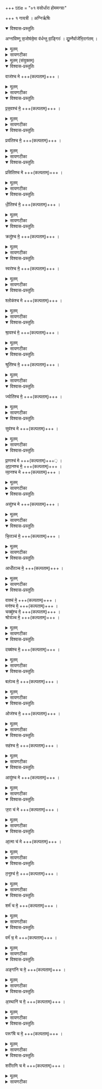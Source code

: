 +++
title = "०१ वसोर्धारा होममन्त्राः"

+++
१ गायत्री । अग्निर्ऋषिः


<details open><summary>विश्वास-प्रस्तुतिः</summary>

अग्ना॑विष्णू स॒जोष॑से॒मा व॑र्धन्तु वा॒ङ्गिरः॑ । द्यु॒म्नैर्वाजे॑भि॒राग॑तम् ।
</details>

<details><summary>मूलम्</summary>

अग्ना॑विष्णू स॒जोष॑से॒मा व॑र्धन्तु वा॒ङ्गिरः॑ । द्यु॒म्नैर्वाजे॑भि॒राग॑तम् ।
</details>

<details><summary>सायणटीका</summary>

(अथ चतुर्थकाण्डे सप्तमः प्रपाठकः) (तत्र प्रथमोऽनुवाकः)
यस्य निःश्वसितं वेदा यो वेदेभ्योऽखिलं जगत् ।  
निर्ममे तमहं वन्दे विद्यातीर्थमहेश्वरम् ॥  
परिषेचनमुख्यास्तु संस्काराः षष्ठः ईरिताः ।  
वसोर्धारादयः शिष्टाः प्रोच्यन्तेऽस्मिंस्तु सप्तमे ॥  
कल्पः— “अग्नाविष्णू सजोषसेति चतुर्गृहीतं हुत्वौदुम्बरीं स्रुचं * व्यायाममात्रीं मृदा प्रदिग्धां पश्चादासेचनवतीं घृतस्य पूरयित्वा वाजश्च मे प्रसवश्च म इति संततां वसोर्धारां जुहोत्या मन्त्रसमापनात्” इति।  
अत्र ह्येकादशभिरनुवाकैर्मन्त्रः समाप्यते ।   चतुर्गृहीतहोममन्त्रपाठस्तु– अग्नाविष्णु इति ।   हेऽग्नाविष्णु युवां सजोषसा समानप्रीती भवेतम् ।   वां युवयोरिमा गिरः स्तुतिरूपा वाचो वर्धन्तु वृद्धिं प्राप्नुवन्तु ।   युवामपि द्युम्नैर्धनैर्वाजेभिरन्नैश्च युक्तावागतमिहाऽऽगच्छतम् ।  
अथैकादशानुवाकात्मको मन्त्र उच्यते ।   अनुवाकभेदस्त्वयज्ञसंयुक्ते कर्माणि पृथङ्मन्त्रत्वेनानुष्ठेयत्वादुपपद्यते ।  
</details>

<details><summary>मूलम् (संयुक्तम्)</summary>

वाज॑श्च मे प्रस॒वश्च॑ मे॒ प्रय॑तिश्च मे॒ प्रसि॑तिश्च मे धी॒तिश्च॑ मे॒ क्रतु॑श्च मे॒ स्वर॑श्च मे॒ श्लोक॑श्च मे श्रा॒वश्च॑ मे॒ श्रुति॑श्च मे॒ ज्योति॑श्च मे॒ सुव॑श्च मे प्रा॒णश्च॑ मेऽपा॒नः [1]  च॒ मे॒ व्या॒नश्च॒ मेऽसु॑श्च मे चि॒त्तञ्च॑ म॒ आधी॑तञ्च मे॒ वाक्च॑ मे॒ मन॑श्च मे॒ चख्षु॑श्च मे॒ श्रोत्र॑ञ्च मे॒ दख्ष॑श्च मे॒ बल॑ञ्च म॒ ओज॑श्च मे॒ सह॑श्च म॒ आयु॑श्च मे ज॒रा च॑ म आ॒त्मा च॑ मे त॒नूश्च॑ मे॒ शर्म॑ च मे॒ वर्म॑ च॒ मेऽङ्गा॑नि च मे॒ऽस्थानि॑ च मे॒ परूꣳ॑षि च मे॒ शरी॑राणि च मे ॥ [2]  
</details>

<details open><summary>विश्वास-प्रस्तुतिः</summary>

वाज॑श्च मे +++(कल्पताम्)+++ ।  
</details>

<details><summary>मूलम्</summary>

वाज॑श्च मे +++(कल्पताम्)+++ ।  
</details>

<details><summary>सायणटीका</summary>

तत्र प्रथमानुवाकपाठस्तु– वाजश्च म इति।   वाजोऽन्नम् ।   चशब्दो वक्ष्यमाणद्रव्याप्रेक्षया समुच्चयार्थः ।   मे मम कल्पतामिति पदं दशमानुवाके वक्ष्यमाणं सर्वत्रानुषज्यते संपद्यतामित्यर्थः ।   
</details>

<details open><summary>विश्वास-प्रस्तुतिः</summary>

प्र॒स॒वश्च॑  मे॒  +++(कल्पताम्)+++ ।  
</details>

<details><summary>मूलम्</summary>

प्र॒स॒वश्च॑  मे॒  +++(कल्पताम्)+++ ।  
</details>

<details><summary>सायणटीका</summary>

प्रसवोऽन्नस्यानुज्ञानम् ।  
</details>

<details open><summary>विश्वास-प्रस्तुतिः</summary>

प्रय॑तिश्च मे॒  +++(कल्पताम्)+++ ।  
</details>

<details><summary>मूलम्</summary>

प्रय॑तिश्च मे॒  +++(कल्पताम्)+++ ।  
</details>

<details><summary>सायणटीका</summary>

प्रयतिः शुद्धिः ।
</details>

<details open><summary>विश्वास-प्रस्तुतिः</summary>

प्रसि॑तिश्च मे +++(कल्पताम्)+++ ।  
</details>

<details><summary>मूलम्</summary>

प्रसि॑तिश्च मे +++(कल्पताम्)+++ ।  
</details>

<details><summary>सायणटीका</summary>

प्रसितिर्बन्धनमन्नविषयकमौत्सुक्यम् ।   
</details>

<details open><summary>विश्वास-प्रस्तुतिः</summary>

धी॒तिश्च॑ मे॒  +++(कल्पताम्)+++ ।  
</details>

<details><summary>मूलम्</summary>

धी॒तिश्च॑ मे॒  +++(कल्पताम्)+++ ।  
</details>

<details><summary>सायणटीका</summary>

धीतिरन्नधारणम् ।   
</details>

<details open><summary>विश्वास-प्रस्तुतिः</summary>

क्रतु॑श्च मे॒  +++(कल्पताम्)+++ ।  
</details>

<details><summary>मूलम्</summary>

क्रतु॑श्च मे॒  +++(कल्पताम्)+++ ।  
</details>

<details><summary>सायणटीका</summary>

क्रतुरन्नहेतुर्यज्ञः ।   
</details>

<details open><summary>विश्वास-प्रस्तुतिः</summary>

स्वर॑श्च मे॒  +++(कल्पताम्)+++ ।  
</details>

<details><summary>मूलम्</summary>

स्वर॑श्च मे॒  +++(कल्पताम्)+++ ।  
</details>

<details><summary>सायणटीका</summary>

स्वरो मन्त्रगत उदात्तादिः ।   
</details>

<details open><summary>विश्वास-प्रस्तुतिः</summary>

श्लोक॑श्च मे +++(कल्पताम्)+++ ।  
</details>

<details><summary>मूलम्</summary>

श्लोक॑श्च मे +++(कल्पताम्)+++ ।  
</details>

<details><summary>सायणटीका</summary>

श्लोकः स्तुतिः ।   
</details>

<details open><summary>विश्वास-प्रस्तुतिः</summary>

श्रा॒वश्च॑ मे॒  +++(कल्पताम्)+++ ।  
</details>

<details><summary>मूलम्</summary>

श्रा॒वश्च॑ मे॒  +++(कल्पताम्)+++ ।  
</details>

<details><summary>सायणटीका</summary>

श्रावः श्रावयितृत्वसामर्थ्यम् ।   
</details>

<details open><summary>विश्वास-प्रस्तुतिः</summary>

श्रुति॑श्च मे॒  +++(कल्पताम्)+++ ।  
</details>

<details><summary>मूलम्</summary>

श्रुति॑श्च मे॒  +++(कल्पताम्)+++ ।  
</details>

<details><summary>सायणटीका</summary>

श्रुतिः श्रवणसामर्थ्यम् ।   
</details>

<details open><summary>विश्वास-प्रस्तुतिः</summary>

ज्योति॑श्च मे॒  +++(कल्पताम्)+++ ।  
</details>

<details><summary>मूलम्</summary>

ज्योति॑श्च मे॒  +++(कल्पताम्)+++ ।  
</details>

<details><summary>सायणटीका</summary>

ज्योतिः प्रकाशः ।   
</details>

<details open><summary>विश्वास-प्रस्तुतिः</summary>

सुव॑श्च मे +++(कल्पताम्)+++ ।  
</details>

<details><summary>मूलम्</summary>

सुव॑श्च मे +++(कल्पताम्)+++ ।  
</details>

<details><summary>सायणटीका</summary>

सुवः स्वर्गः ।   
</details>

<details open><summary>विश्वास-प्रस्तुतिः</summary>

प्रा॒णश्च॑ मे +++(कल्पताम्)+++़ ।   
अ॒पा॒नश्च मे॒  +++(कल्पताम्)+++ ।  
व्या॒नश्च मे +++(कल्पताम्)+++ ।  
</details>

<details><summary>मूलम्</summary>

प्रा॒णश्च॑ मे +++(कल्पताम्)+++़ ।   
अ॒पा॒नश्च मे॒  +++(कल्पताम्)+++ ।  
व्या॒नश्च मे +++(कल्पताम्)+++ ।  
</details>

<details><summary>सायणटीका</summary>

प्राणापानव्याना वायुवृत्तिविशेषाः ।   असस्तद्वृत्तिमा *व्याममात्रिमिति भवितव्य ।  
</details>

<details open><summary>विश्वास-प्रस्तुतिः</summary>

असु॑श्च मे +++(कल्पताम्)+++ ।  
</details>

<details><summary>मूलम्</summary>

असु॑श्च मे +++(कल्पताम्)+++ ।  
</details>

<details><summary>सायणटीका</summary>

७ न्वायुः ।   
</details>

<details open><summary>विश्वास-प्रस्तुतिः</summary>

चि॒त्तञ्च॑ मे॒  +++(कल्पताम्)+++ ।    
</details>

<details><summary>मूलम्</summary>

चि॒त्तञ्च॑ मे॒  +++(कल्पताम्)+++ ।    
</details>

<details><summary>सायणटीका</summary>

चित्तं मनोजन्यं ज्ञानय ।   
</details>

<details open><summary>विश्वास-प्रस्तुतिः</summary>

आधी॑तञ्च मे॒  +++(कल्पताम्)+++ ।  
</details>

<details><summary>मूलम्</summary>

आधी॑तञ्च मे॒  +++(कल्पताम्)+++ ।  
</details>

<details><summary>सायणटीका</summary>

आधितं तेन ज्ञानेन सर्वदा विषयीकृतं द्रव्यम् ।
</details>

<details open><summary>विश्वास-प्रस्तुतिः</summary>

वाक्च॑ मे॒  +++(कल्पताम्)+++ ।  
मन॑श्च मे॒  +++(कल्पताम्)+++ ।  
चख्षु॑श्च मे॒  +++(कल्पताम्)+++ ।  
श्रोत्र॑ञ्च मे॒  +++(कल्पताम्)+++ ।  
</details>

<details><summary>मूलम्</summary>

वाक्च॑ मे॒  +++(कल्पताम्)+++ ।  
मन॑श्च मे॒  +++(कल्पताम्)+++ ।  
चख्षु॑श्च मे॒  +++(कल्पताम्)+++ ।  
श्रोत्र॑ञ्च मे॒  +++(कल्पताम्)+++ ।  
</details>

<details><summary>सायणटीका</summary>

वागादयश्चत्वारः प्रसिद्धाः ।   
</details>

<details open><summary>विश्वास-प्रस्तुतिः</summary>

दख्ष॑श्च मे॒  +++(कल्पताम्)+++ ।  
</details>

<details><summary>मूलम्</summary>

दख्ष॑श्च मे॒  +++(कल्पताम्)+++ ।  
</details>

<details><summary>सायणटीका</summary>

दक्षो ज्ञानेन्द्रियगतं कौशलम् ।   
</details>

<details open><summary>विश्वास-प्रस्तुतिः</summary>

बल॑ञ्च मे॒  +++(कल्पताम्)+++ ।  
</details>

<details><summary>मूलम्</summary>

बल॑ञ्च मे॒  +++(कल्पताम्)+++ ।  
</details>

<details><summary>सायणटीका</summary>

बलं कर्मेद्रियगतं सामर्थ्यम् ।   
</details>

<details open><summary>विश्वास-प्रस्तुतिः</summary>

ओज॑श्च मे॒  +++(कल्पताम्)+++ ।  
</details>

<details><summary>मूलम्</summary>

ओज॑श्च मे॒  +++(कल्पताम्)+++ ।  
</details>

<details><summary>सायणटीका</summary>

ओजो बलहेतुरष्टमो धातुः ।   
</details>

<details open><summary>विश्वास-प्रस्तुतिः</summary>

सह॑श्च मे॒  +++(कल्पताम्)+++ ।  
</details>

<details><summary>मूलम्</summary>

सह॑श्च मे॒  +++(कल्पताम्)+++ ।  
</details>

<details><summary>सायणटीका</summary>

सहो वैरिविषयमभिभवितृत्वम् ।   
</details>

<details open><summary>विश्वास-प्रस्तुतिः</summary>

आयु॑श्च मे +++(कल्पताम्)+++ ।  
</details>

<details><summary>मूलम्</summary>

आयु॑श्च मे +++(कल्पताम्)+++ ।  
</details>

<details><summary>सायणटीका</summary>

आयुः प्रसिद्धम्।   
</details>

<details open><summary>विश्वास-प्रस्तुतिः</summary>

ज॒रा च॑ मे  +++(कल्पताम्)+++ ।
</details>

<details><summary>मूलम्</summary>

ज॒रा च॑ मे  +++(कल्पताम्)+++ ।
</details>

<details><summary>सायणटीका</summary>

जराऽऽयुषो वलीपलितादिपर्यन्तत्वम् ।   
</details>

<details open><summary>विश्वास-प्रस्तुतिः</summary>

आ॒त्मा च॑ मे +++(कल्पताम्)+++ ।  
</details>

<details><summary>मूलम्</summary>

आ॒त्मा च॑ मे +++(कल्पताम्)+++ ।  
</details>

<details><summary>सायणटीका</summary>

आत्मा शास्त्रप्रसिद्धः परमात्मा ।  
</details>

<details open><summary>विश्वास-प्रस्तुतिः</summary>

त॒नूश्च॑ मे॒  +++(कल्पताम्)+++ ।  
</details>

<details><summary>मूलम्</summary>

त॒नूश्च॑ मे॒  +++(कल्पताम्)+++ ।  
</details>

<details><summary>सायणटीका</summary>

तनूः शोभनसंनिवेशं वपुः ।   
</details>

<details open><summary>विश्वास-प्रस्तुतिः</summary>

शर्म॑ च मे॒  +++(कल्पताम्)+++ ।  
</details>

<details><summary>मूलम्</summary>

शर्म॑ च मे॒  +++(कल्पताम्)+++ ।  
</details>

<details><summary>सायणटीका</summary>

शर्म सुखम् ।   
</details>

<details open><summary>विश्वास-प्रस्तुतिः</summary>

वर्म॑ च॒ मे +++(कल्पताम्)+++ ।
</details>

<details><summary>मूलम्</summary>

वर्म॑ च॒ मे +++(कल्पताम्)+++ ।
</details>

<details><summary>सायणटीका</summary>

वर्म शरीररक्षकं कवचादि ।   
</details>

<details open><summary>विश्वास-प्रस्तुतिः</summary>

अङ्गा॑नि च मे॒ +++(कल्पताम्)+++ ।
</details>

<details><summary>मूलम्</summary>

अङ्गा॑नि च मे॒ +++(कल्पताम्)+++ ।
</details>

<details><summary>सायणटीका</summary>

अङ्गानि संपूर्णावयवाः ।   
</details>

<details open><summary>विश्वास-प्रस्तुतिः</summary>

अ॒स्थानि॑  च मे॒  +++(कल्पताम्)+++ ।  
</details>

<details><summary>मूलम्</summary>

अ॒स्थानि॑  च मे॒  +++(कल्पताम्)+++ ।  
</details>

<details><summary>सायणटीका</summary>

अस्थानि यथास्थानं स्थितान्यस्थीनि ।   
</details>

<details open><summary>विश्वास-प्रस्तुतिः</summary>

परूꣳ॑षि च मे॒  +++(कल्पताम्)+++ ।  
</details>

<details><summary>मूलम्</summary>

परूꣳ॑षि च मे॒  +++(कल्पताम्)+++ ।  
</details>

<details><summary>सायणटीका</summary>

परूंषि अङ्गुल्यादिपर्वाणि ।   
</details>

<details open><summary>विश्वास-प्रस्तुतिः</summary>

शरी॑राणि च मे +++(कल्पताम्)+++ ।  
</details>

<details><summary>मूलम्</summary>

शरी॑राणि च मे +++(कल्पताम्)+++ ।  
</details>

<details><summary>सायणटीका</summary>

शरीराणि पूर्वमनुक्ताः शरीरावयवाः ॥  

इति श्रीमत्सायणाचार्यविरचिते माधवीये वेदार्थप्रकाशे कृष्णयजुर्वेदीयतैत्तिरीयसंहिताभाष्ये चतुर्थकाण्डे सप्तमप्रपाठके  प्रथमोऽनुवाकः ॥   १ ॥
</details>
